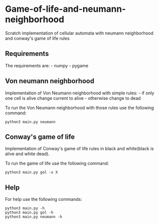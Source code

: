 # Game-of-life-and-neumann-neighborhood
Scratch implementation of cellular automata with neumann neighborhood and conway's game of life rules

## Requirements

The requirements are:
        - numpy
        - pygame

## Von neumann neighborhood

Implementation of Von Neumann neighborhood with simple rules:
        - if only one cell is alive change current to alive
        - otherwise change to dead

To run the Von Neumann neighborhood with those rules use the following command:
```
python3 main.py neumann
```

## Conway's game of life

Implementation of Conway's game of life rules in black and white(black is alive and white dead).

To run the game of life use the following command:
```
python3 main.py gol -x X
```

## Help

For help use the following commands:
```
python3 main.py -h
python3 main.py gol -h
python3 main.py neumann -h
```
